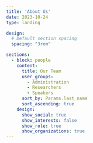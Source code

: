 ```yaml
---
title: 'About Us'
date: 2023-10-24
type: landing

design:
  # Default section spacing
  spacing: "3rem"

sections:
  - block: people
    content:
      title: Our Team
      user_groups:
        - Administration
        - Researchers
        - Speakers
      sort_by: Params.last_name
      sort_ascending: true
    design:
      show_social: true
      show_interests: false
      show_role: true
      show_organizations: true
---
```

